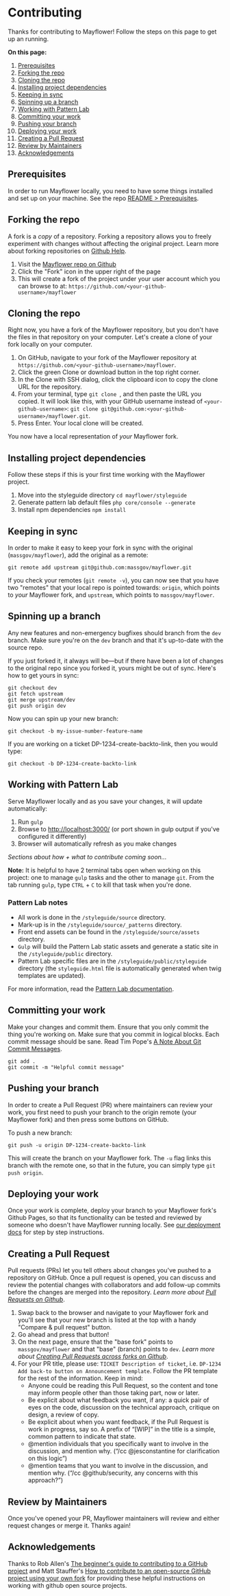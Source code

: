 # Contributing

Thanks for contributing to Mayflower!  Follow the steps on this page to get up an running.  


**On this page:**
1. [Prerequisites](#prerequisites)
1. [Forking the repo](#forking-the-repo)
1. [Cloning the repo](#cloning-the-repo)
1. [Installing project dependencies](#installing-project-dependencies)
1. [Keeping in sync](#keeping-in-sync)
1. [Spinning up a branch](#spinning-up-a-branch)
1. [Working with Pattern Lab](#working-with-pattern-lab)
1. [Committing your work](#committing-your-work)
1. [Pushing your branch](#pushing-your-branch)
1. [Deploying your work](#deploying-your-work)
1. [Creating a Pull Request](#creating-a-pull-request)
1. [Review by Maintainers](#review-by-maintainers)
1. [Acknowledgements](#acknowledgements)

## Prerequisites
   
   In order to run Mayflower locally, you need to have some things installed and set up on your machine.  See the repo [README > Prerequisites](https://github.com/massgov/mayflower/blob/master/README.md#prerequesites).

## Forking the repo

A fork is a *copy* of a repository. Forking a repository allows you to freely experiment with changes without affecting the original project. Learn more about forking repositories on [Github Help](https://help.github.com/articles/fork-a-repo/).

1. Visit the [Mayflower repo on Github](https://github.com/massgov/mayflower)
1. Click the "Fork" icon in the upper right of the page
1. This will create a fork of the project under your user account which you can browse to at: `https://github.com/<your-github-username>/mayflower`

## Cloning the repo
Right now, you have a fork of the Mayflower repository, but you don't have the files in that repository on your computer. Let's create a clone of your fork locally on your computer.

1. On GitHub, navigate to your fork of the Mayflower repository at `https://github.com/<your-github-username>/mayflower`.
1. Click the green Clone or download button in the top right corner.
1. In the Clone with SSH dialog, click the clipboard icon to copy the clone URL for the repository.
1. From your terminal, type `git clone `, and then paste the URL you copied. It will look like this, with your GitHub username instead of `<your-github-username>`: `git clone git@github.com:<your-github-username>/mayflower.git`.
1. Press Enter. Your local clone will be created.

You now have a local representation of *your* Mayflower fork.

## Installing project dependencies

Follow these steps if this is your first time working with the Mayflower project.

1. Move into the styleguide directory `cd mayflower/styleguide`
1. Generate pattern lab default files `php core/console --generate`
1. Install npm dependencies `npm install`

## Keeping in sync

In order to make it easy to keep your fork in sync with the original (`massgov/mayflower`), add the original as a remote:

```
git remote add upstream git@github.com:massgov/mayflower.git
```

If you check your remotes (`git remote -v`), you can now see that you have two "remotes" that your local repo is pointed towards: `origin`, which points to *your* Mayflower fork, and `upstream`, which points to `massgov/mayflower`.

## Spinning up a branch

Any new features and non-emergency bugfixes should branch from the `dev` branch.  Make sure you're on the `dev`  branch and that it's up-to-date with the source repo. 

If you just forked it, it always will be—but if there have been a lot of changes to the original repo since you forked it, yours might be out of sync. Here's how to get yours in sync:

```
git checkout dev
git fetch upstream
git merge upstream/dev
git push origin dev
```

Now you can spin up your new branch:

```
git checkout -b my-issue-number-feature-name
```

If you are working on a ticket DP-1234-create-backto-link, then you would type:

```
git checkout -b DP-1234-create-backto-link
```

## Working with Pattern Lab

Serve Mayflower locally and as you save your changes, it will update automatically:

1. Run `gulp`
1. Browse to [http://localhost:3000/](http://localhost:3000/) (or port shown in gulp output if you've configured it differently)
1. Browser will automatically refresh as you make changes

*Sections about how + what to contribute coming soon...*

**Note:** It is helpful to have 2 terminal tabs open when working on this project: one to manage `gulp` tasks and the other to manage `git`.  From the tab running `gulp`, type `CTRL` + `C` to kill that task when you're done.

### Pattern Lab notes

* All work is done in the `/styleguide/source` directory.
* Mark-up is in the `/styleguide/source/_patterns` directory.
* Front end assets can be found in the `/styleguide/source/assets` directory.
* `Gulp` will build the Pattern Lab static assets and generate a static site in the `/styleguide/public` directory.
* Pattern Lab specific files are in the `/styleguide/public/styleguide` directory (the `styleguide.html` file is automatically generated when twig templates are updated).

For more information, read the [Pattern Lab documentation](http://patternlab.io/docs/index.html).

## Committing your work

Make your changes and commit them.  Ensure that you only commit the thing you're working on.  Make sure that you commit in logical blocks. Each commit message should be sane. Read Tim Pope's [A Note About Git Commit Messages](http://tbaggery.com/2008/04/19/a-note-about-git-commit-messages.html).

```
git add . 
git commit -m "Helpful commit message"
```

## Pushing your branch
In order to create a Pull Request (PR) where maintainers can review your work, you first need to push your branch to the origin remote (your Mayflower fork) and then press some buttons on GitHub.

To push a new branch:

```
git push -u origin DP-1234-create-backto-link
```

This will create the branch on your Mayflower fork. The `-u` flag links this branch with the remote one, so that in the future, you can simply type `git push origin`.

## Deploying your work

Once your work is complete, deploy your branch to your Mayflower fork's Github Pages, so that its functionality can be tested and reviewed by someone who doesn't have Mayflower running locally.  See [our deployment docs](https://github.com/massgov/mayflower/blob/master/docs/deploy.md#developer-deployment) for step by step instructions.

## Creating a Pull Request
Pull requests (PRs) let you tell others about changes you've pushed to a repository on GitHub. Once a pull request is opened, you can discuss and review the potential changes with collaborators and add follow-up commits before the changes are merged into the repository.  *Learn more about [Pull Requests on Github](https://help.github.com/articles/about-pull-requests/)*.

1. Swap back to the browser and navigate to your Mayflower fork and you'll see that your new branch is listed at the top with a handy "Compare & pull request" button.
1. Go ahead and press that button!
1. On the next page, ensure that the "base fork" points to `massgov/mayflower` and that "base" (branch) points to `dev`.  *Learn more about [Creating Pull Requests across forks on Github](https://help.github.com/articles/creating-a-pull-request-from-a-fork/)*.
1. For your PR title, please use: `TICKET Description of ticket`, i.e. `DP-1234 Add back-to button on Announcement template`.  Follow the PR template for the rest of the information.  Keep in mind:
    - Anyone could be reading this Pull Request, so the content and tone may inform people other than those taking part, now or later.
    - Be explicit about what feedback you want, if any: a quick pair of eyes on the code, discussion on the technical approach, critique on design, a review of copy.
    - Be explicit about when you want feedback, if the Pull Request is work in progress, say so. A prefix of “[WIP]” in the title is a simple, common pattern to indicate that state.
    - @mention individuals that you specifically want to involve in the discussion, and mention why. (“/cc @jesconstantine for clarification on this logic”)
    - @mention teams that you want to involve in the discussion, and mention why. (“/cc @github/security, any concerns with this approach?”)

## Review by Maintainers

Once you've opened your PR, Mayflower maintainers will review and either request changes or merge it.  Thanks again!

## Acknowledgements

Thanks to Rob Allen's [The beginner's guide to contributing to a GitHub project](https://akrabat.com/the-beginners-guide-to-contributing-to-a-github-project/) and Matt Stauffer's [How to contribute to an open-source GitHub project using your own fork](https://mattstauffer.co/blog/how-to-contribute-to-an-open-source-github-project-using-your-own-fork) for providing these helpful instructions on working with github open source projects.
